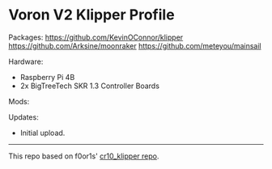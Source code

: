 # Voron V2 Klipper Profile

Packages: 
  https://github.com/KevinOConnor/klipper
  https://github.com/Arksine/moonraker
  https://github.com/meteyou/mainsail

Hardware:
- Raspberry Pi 4B
- 2x BigTreeTech SKR 1.3 Controller Boards

Mods:

Updates:
- Initial upload.

- - - 
This repo based on f0or1s' [cr10_klipper repo](http://github.com/fl0r1s/cr10_klipper).
